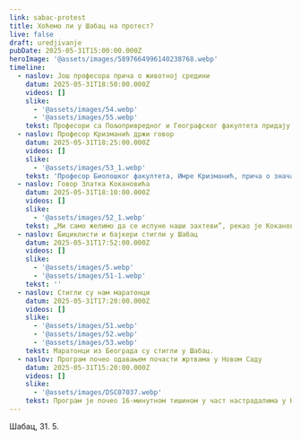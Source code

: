 ```yaml
---
link: sabac-protest
title: Хоћемо ли у Шабац на протест?
live: false
draft: uredjivanje
pubDate: 2025-05-31T15:00:00.000Z
heroImage: '@assets/images/5897664996140238768.webp'
timeline:
  - naslov: Још професора прича о животној средини
    datum: 2025-05-31T18:50:00.000Z
    videos: []
    slike:
      - '@assets/images/54.webp'
      - '@assets/images/55.webp'
    tekst: Професори са Пољопривредног и Географског факултета придају значај заштити природних богатстава у Мачванском округу.
  - naslov: Професор Кризманић држи говор
    datum: 2025-05-31T18:25:00.000Z
    videos: []
    slike:
      - '@assets/images/53_1.webp'
    tekst: 'Професор Биолошког факултета, Имре Кризманић, прича о значају заштите животне средине и о штетности пројекта „Јадар”. „Ја опет постављам Рио Тинту питање, које постављам већ неколико година: Зашто кријете ваше праве намере и циљеве?”, подсетио је професор Кризманић.'
  - naslov: Говор Златка Кокановића
    datum: 2025-05-31T18:10:00.000Z
    videos: []
    slike:
      - '@assets/images/52_1.webp'
    tekst: „Ми само желимо да се испуне наши захтеви”, рекао је Кокановић, давајући подршку студентском захтеву за расписивање парламентарних избора.
  - naslov: Бициклисти и бајкери стигли у Шабац
    datum: 2025-05-31T17:52:00.000Z
    videos: []
    slike:
      - '@assets/images/5.webp'
      - '@assets/images/51-1.webp'
    tekst: ''
  - naslov: Стигли су нам маратонци
    datum: 2025-05-31T17:20:00.000Z
    videos: []
    slike:
      - '@assets/images/51.webp'
      - '@assets/images/52.webp'
      - '@assets/images/53.webp'
    tekst: Маратонци из Београда су стигли у Шабац.
  - naslov: Програм почео одавањем почасти жртвама у Новом Саду
    datum: 2025-05-31T15:20:00.000Z
    videos: []
    slike:
      - '@assets/images/DSC07037.webp'
    tekst: Програм је почео 16-минутном тишином у част настрадалима у Новом Саду. Након тога, Шабачки хор је отпевао Химну Србије.
---
```

Шабац, 31. 5.
